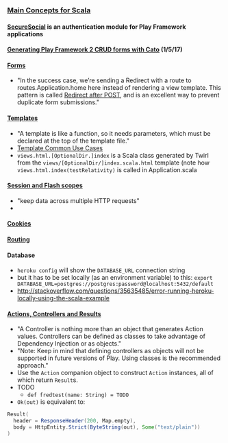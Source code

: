 ### [Main Concepts for Scala](https://www.playframework.com/documentation/2.5.x/ScalaHome)

#### [SecureSocial](http://securesocial.ws/guide/getting-started.html) is an authentication module for Play Framework applications

#### [Generating Play Framework 2 CRUD forms with Cato](http://alvinalexander.com/scala/crud-forms-play-framework-2-cato-crud-generator) (1/5/17)

#### [Forms](https://www.playframework.com/documentation/2.5.x/ScalaForms)
* "In the success case, we’re sending a Redirect with a route to routes.Application.home here instead of rendering a view template. This pattern is called [Redirect after POST](https://en.wikipedia.org/wiki/Post/Redirect/Get), and is an excellent way to prevent duplicate form submissions."

#### [Templates](https://www.playframework.com/documentation/2.5.x/ScalaTemplates)
* "A template is like a function, so it needs parameters, which must be declared at the top of the template file."
* [Template Common Use Cases](https://www.playframework.com/documentation/2.5.x/ScalaTemplateUseCases)
* `views.html.[OptionalDir.]index` is a Scala class generated by Twirl from the `views/[OptionalDir/]index.scala.html` template (note how `views.html.index(testRelativity)` is called in Application.scala

#### [Session and Flash scopes](https://www.playframework.com/documentation/2.5.x/ScalaSessionFlash)
* "keep data across multiple HTTP requests"
* 

#### [Cookies](https://www.playframework.com/documentation/2.5.x/ScalaResults#setting-and-discarding-cookies)

#### [Routing](https://www.playframework.com/documentation/2.5.x/ScalaRouting)

#### Database
* `heroku config` will show the `DATABASE_URL` connection string
* but it has to be set locally (as an environment variable) to this: `export DATABASE_URL=postgres://postgres:password@localhost:5432/default`
* http://stackoverflow.com/questions/35635485/error-running-heroku-locally-using-the-scala-example

#### [Actions, Controllers and Results](https://www.playframework.com/documentation/2.5.x/ScalaActions)
* "A Controller is nothing more than an object that generates Action values. Controllers can be defined as classes to take advantage of Dependency Injection or as objects."
* "Note: Keep in mind that defining controllers as objects will not be supported in future versions of Play. Using classes is the recommended approach."
* Use the `Action` companion object to construct `Action` instances, all of which return `Result`s.
* TODO
  * `def fredtest(name: String) = TODO`
* `Ok(out)` is equivalent to:

```scala
Result(
  header = ResponseHeader(200, Map.empty),
  body = HttpEntity.Strict(ByteString(out), Some("text/plain"))
)
```